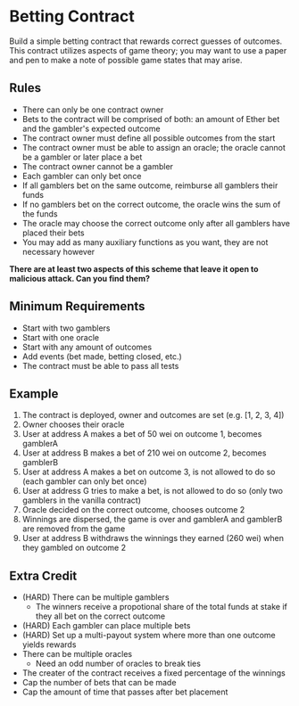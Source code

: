 # Betting Contract
Build a simple betting contract that rewards correct guesses of outcomes. This contract utilizes aspects of game theory; you may want to use a paper and pen to make a note of possible game states that may arise.

## Rules
* There can only be one contract owner
* Bets to the contract will be comprised of both: an amount of Ether bet and the gambler's expected outcome
* The contract owner must define all possible outcomes from the start
* The contract owner must be able to assign an oracle; the oracle cannot be a gambler or later place a bet
* The contract owner cannot be a gambler
* Each gambler can only bet once
* If all gamblers bet on the same outcome, reimburse all gamblers their funds
* If no gamblers bet on the correct outcome, the oracle wins the sum of the funds
* The oracle may choose the correct outcome only after all gamblers have placed their bets
* You may add as many auxiliary functions as you want, they are not necessary however

**There are at least two aspects of this scheme that leave it open to malicious attack. Can you find them?**

## Minimum Requirements
* Start with two gamblers
* Start with one oracle
* Start with any amount of outcomes
* Add events (bet made, betting closed, etc.)
* The contract must be able to pass all tests

## Example

1. The contract is deployed, owner and outcomes are set (e.g. [1, 2, 3, 4])
2. Owner chooses their oracle
3. User at address A makes a bet of 50 wei on outcome 1, becomes gamblerA
4. User at address B makes a bet of 210 wei on outcome 2, becomes gamblerB
5. User at address A makes a bet on outcome 3, is not allowed to do so (each gambler can only bet once)
6. User at address G tries to make a bet, is not allowed to do so (only two gamblers in the vanilla contract)
7. Oracle decided on the correct outcome, chooses outcome 2
8. Winnings are dispersed, the game is over and gamblerA and gamblerB are removed from the game
9. User at address B withdraws the winnings they earned (260 wei) when they gambled on outcome 2

## Extra Credit
* (HARD) There can be multiple gamblers
	* The winners receive a propotional share of the total funds at stake if they all bet on the correct outcome
* (HARD) Each gambler can place multiple bets
* (HARD) Set up a multi-payout system where more than one outcome yields rewards
* There can be multiple oracles
	* Need an odd number of oracles to break ties
* The creater of the contract receives a fixed percentage of the winnings
* Cap the number of bets that can be made
* Cap the amount of time that passes after bet placement
